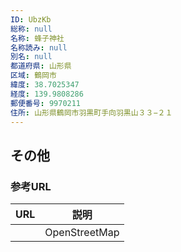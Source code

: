 ```yaml
---
ID: UbzKb
総称: null
名称: 蜂子神社
名称読み: null
別名: null
都道府県: 山形県
区域: 鶴岡市
緯度: 38.7025347
経度: 139.9808286
郵便番号: 9970211
住所: 山形県鶴岡市羽黒町手向羽黒山３３−２１
---
```


## その他

### 参考URL

| URL | 説明          |
| --- | ------------- |
|     | OpenStreetMap |
